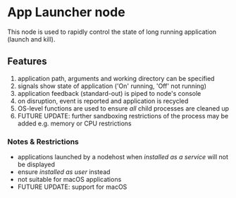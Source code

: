 # App Launcher node
This node is used to rapidly control the state of long running application (launch and kill).

## Features
1. application path, arguments and working directory can be specified
2. signals show state of application ('On' running, 'Off' not running)
3. application feedback (standard-out) is piped to node's console
4. on disruption, event is reported and application is recycled
5. OS-level functions are used to ensure *all* child processes are cleaned up
6. FUTURE UPDATE: further sandboxing restrictions of the process may be added e.g. memory or CPU restrictions

### Notes & Restrictions
- applications launched by a nodehost when *installed as a service* will not be displayed
- ensure *installed as user* instead
- not suitable for macOS applications
- FUTURE UPDATE: support for macOS

